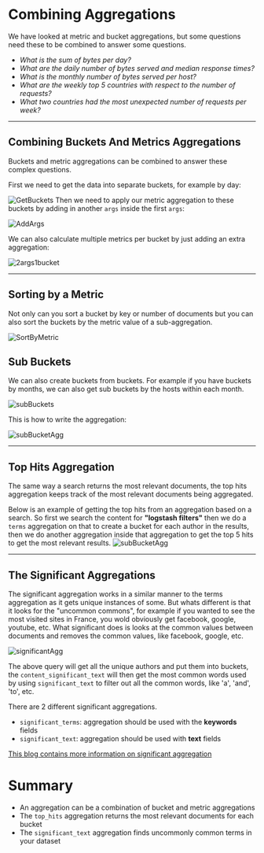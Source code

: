 # Combining Aggregations

We have looked at metric and bucket aggregations, but some questions need these to be combined to answer some questions. 

* *What is the sum of bytes per day?*
* *What are the daily number of bytes served and median response times?*
* *What is the monthly number of bytes served per host?*
* *What are the weekly top 5 countries with respect to the number of requests?*
* *What two countries had the most unexpected number of requests per week?*
***
## Combining Buckets And Metrics Aggregations

Buckets and metric aggregations can be combined to answer these complex questions.

First we need to get the data into separate buckets, for example by day:

![GetBuckets](./assets/intoBuckets.png)
Then we need to apply our metric aggregation to these buckets by adding in another `args` inside the first `args`:

![AddArgs](./assets/addArgsToBucket.png)

We can also calculate multiple metrics per bucket by just adding an extra aggregation:

![2args1bucket](./assets/2Args1Bucket.png)
***
## Sorting by a Metric

Not only can you sort a bucket by key or number of documents but you can also sort the buckets by the metric value of a sub-aggregation.

![SortByMetric](./assets/sortByMetric.png)

## Sub Buckets

We can also create buckets from buckets. For example if you have buckets by months, we can also get sub buckets by the hosts within each month.

![subBuckets](./assets/subBuckets.png)

This is how to write the aggregation:

![subBucketAgg](./assets/subBucketAgg.png)

***
## Top Hits Aggregation

The same way a search returns the most relevant documents, the top hits aggregation keeps track of the most relevant documents being aggregated.

Below is an example of getting the top hits from an aggregation based on a search. So first we search the content for **"logstash filters"** then we do a `terms` aggregation on that to create a bucket for each author in the results, then we do another aggregation inside that aggregation to get the top 5 hits to get the most relevant results.
![subBucketAgg](./assets/subBucketAgg.png)
***
## The Significant Aggregations
The significant aggregation works in a similar manner to the terms aggregation as it gets unique instances of some. But whats different is that it looks for the "uncommon commons", for example if you wanted to see the most visited sites in France, you wold obviously get facebook, google, youtube, etc. What significant does is looks at the common values between documents and removes the common values, like facebook, google, etc.

![significantAgg](./assets/significantAgg.png)

The above query will get all the unique authors and put them into buckets, the `content_significant_text` will then get the most common words used by using `significant_text` to filter out all the common words, like 'a', 'and', 'to', etc.

There are 2 different significant aggregations.
* `significant_terms`: aggregation should be used with the **keywords** fields
* `significant_text`: aggregation should be used with **text** fields

[This blog contains more information on significant aggregation](https://www.elastic.co/blog/significant-terms-aggregation)

# Summary
* An aggregation can be a combination of bucket and metric aggregations
* The `top_hits` aggregation returns the most relevant documents for each bucket
* The `significant_text` aggregation finds uncommonly common terms in your dataset